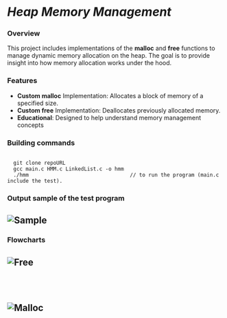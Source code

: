 # *Heap Memory Management*
### Overview
This project includes implementations of the **malloc** and **free** functions to manage dynamic memory allocation on the heap. The goal is to provide insight into how memory allocation works under the hood.

### Features
- **Custom malloc** Implementation: Allocates a block of memory of a specified size.
- **Custom free** Implementation: Deallocates previously allocated memory.
- **Educational**: Designed to help understand memory management concepts



### Building commands 
```

  git clone repoURL
  gcc main.c HMM.c LinkedList.c -o hmm
  ./hmm                                 // to run the program (main.c include the test).

```
### Output sample of the test program
![Sample](https://github.com/user-attachments/assets/e6fa6533-9ce6-4c97-985d-f4256b7c1035)
---------------

### Flowcharts


![Free](https://github.com/user-attachments/assets/eb8b0c80-3bbb-4470-aa10-bcb0bf8cf0c4)
---------------
<br>
<br>

![Malloc](https://github.com/user-attachments/assets/b176e74d-1242-4675-ac29-b9b9f4574127)
---------------
